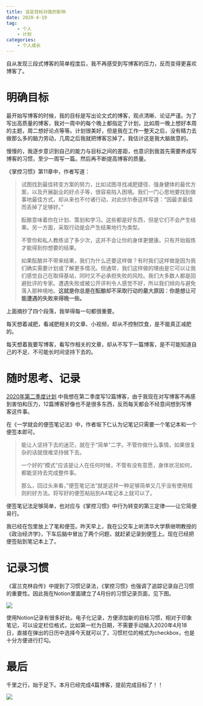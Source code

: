 ```yaml
---
title: 设定目标对我的影响
date: 2020-4-19
tag:
    - 个人
    - 计划
categories:
    - 个人成长
---
```


自从发现三段式博客的简单程度后，我不再感受到写博客的压力，反而变得更喜欢博客了。

# 明确目标

最开始写博客的时候，我的目标是写出论文式的博客，观点清晰、论证严谨。为了写出高质量的博客，我对一周中的每个晚上都指定了计划，比如周一晚上想好本周的主题，周二想好论点等等。计划很美好，但是我在工作一整天之后，没有精力去做那么多的脑力劳动，几周之后我就把博客忘掉了。我估计这是我大脑故意的。

慢慢的，我逐步意识到自己的能力与目标之间的差距，也意识到我首先需要养成写博客的习惯，至少一周写一篇。然后再不断提高博客的质量。

《掌控习惯》第11章中，作者写道：

> 试图找到最佳转变方案的努力，比如试图寻找减肥捷径、强身健体的最优方案，以及开展副业的好点子等，很容易陷入困境。我们一门心思地要找到做事地最佳方式，却从来也不付诸行动，对此伏尔泰这样写道：“因最求最佳而丢掉了足够好。”
>
> 酝酿意味着你在计划、策划和学习。这些都是好东西，但是它们不会产生结果。另一方面，采取行动是会产生结果地行为类型。
>
> 不管你和私人教练谈了多少次，这并不会让你的身体更健康。只有开始锻炼才能得到你想要的结果。
>
> 如果酝酿并不带来结果，我们为什么还要这样做？有时我们这样做是因为我们确实需要计划或了解更多情况。但通常，我们这样做的理由是它可以让我们感觉自己在取得基站，同时又不必承担失败的风险。我们大多数人都是回避批评的专家。遭遇失败或被公开评判令人感觉不好，所以我们倾向与避免落入那种境地。**这就是你总是在酝酿却不采取行动的最大原因：你是想让可能遭遇的失败来得晚一些。**

上面摘抄了四个段落，我举得每一句都很重要。

每天想着减肥，看减肥相关的文章、小视频，却从不控制饮食，是不能真正减肥的。

每天想着我要写博客，看写作相关的文章，却从不写下一篇博客，是不可能知道自己的不足、不可能长时间坚持下去的。

# 随时思考、记录

[2020年第二季度计划](<https://emmawang90.github.io/2020/04/11/2020-4-12-2020%E5%B9%B4%E7%AC%AC%E4%BA%8C%E5%AD%A3%E5%BA%A6%E7%9B%AE%E6%A0%87/>)  中我想在第二季度写12篇博客，由于我现在对写博客不再感到害怕和压力，12篇博客好像也不是很多东西，反而每天都会不经意间想到写博客这件事。



在《一学就会的便签笔记法》中，作者坂下仁认为记笔记只需要一个笔记本和一个便签本即可。

> 能让人坚持下去的迷茫，就在于“简单"二字。不管你做什么事情，如果很复杂的话就很难坚持做下去。
>
> 一个好的”模式“应该是让人在任何时候，不管有没有意愿，身体状况如何，都能坚持去完成整件事。
>
> 那么，回过头来看，”便签笔记法“就是这样一种足够简单又几乎没有使用规则的好方法。将写好的便签粘贴到A4笔记本上就可以了。

便签笔记法足够简单，也对应与《掌控习惯》中行为转变的第三定律——让它简便易行。

我已经在包里放上了笔和便签。昨天早上，我在公交车上听清华大学蔡继明教授的《政治经济学》，下车后脑中冒出了两个问题，就赶紧记录到便签上。现在已经把便签贴到笔记本上了。

# 记录习惯

《富兰克林自传》中提到了习惯记录法，《掌控习惯》也强调了追踪记录自己习惯的重要性。因此我在Notion里面建立了4月份的习惯记录页面，见下图。

![](1587260774285.png)

使用Notion记录有很多好处。电子化记录，方便添加新的目标习惯，相对于印象笔记，可以设定栏位格式，比如第一栏为日期，不需要手动输入2020年4月18日，直接在弹出的日历中选择今天就可以了，习惯栏位的格式为checkbox，也是十分方便进行打勾。



# 最后

千里之行，始于足下。本月已经完成4篇博客，提前完成目标了！！

![](28e026a8-ec00-4da1-984d-a6d26683b52b_rwc_99x0x600x600x600.gif)